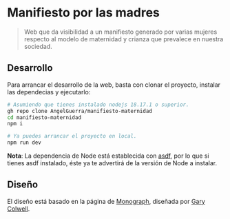 # Manifiesto por las madres

> Web que da visibilidad a un manifiesto generado por varias mujeres respecto al modelo de maternidad y crianza que prevalece en nuestra sociedad.

## Desarrollo

Para arrancar el desarrollo de la web, basta con clonar el proyecto, instalar las dependecias y ejecutarlo:

```bash
# Asumiendo que tienes instalado nodejs 18.17.1 o superior.
gh repo clone AngelGuerra/manifiesto-maternidad
cd manifiesto-maternidad
npm i

# Ya puedes arrancar el proyecto en local.
npm run dev
```

**Nota**: La dependencia de Node está establecida con [asdf](https://asdf-vm.com/), por lo que si tienes asdf instalado, éste ya te advertirá de la versión de Node a instalar.

## Diseño

El diseño está basado en la página de [Monograph](https://www.monographcomms.ca/), diseñada por [Gary Colwell](https://www.garycolwell.net/).
